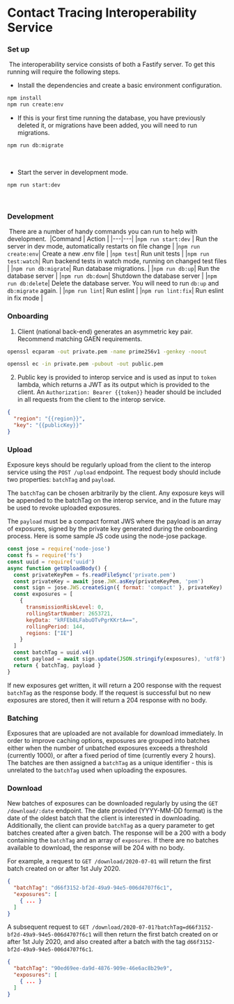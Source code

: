 # Contact Tracing Interoperability Service

### Set up
​
The interoperability service consists of both a Fastify server. To get this running will require the following steps.
​
- Install the dependencies and create a basic environment configuration.
​
```bash
npm install
npm run create:env
```

- If this is your first time running the database, you have previously deleted it, or migrations have been added, you will need to run migrations.
​
```bash
npm run db:migrate
```
​
- Start the server in development mode.
​
```bash
npm run start:dev
```
​
### Development
​
There are a number of handy commands you can run to help with development. 
​
|Command | Action |
|---|---|
|`npm run start:dev` | Run the server in dev mode, automatically restarts on file change |
|`npm run create:env`| Create a new .env file |
|`npm test`| Run unit tests |
|`npm run test:watch`| Run backend tests in watch mode, running on changed test files |
|`npm run db:migrate`| Run database migrations. |
|`npm run db:up`| Run the database server |
|`npm run db:down`| Shutdown the database server |
|`npm run db:delete`| Delete the database server. You will need to run `db:up` and `db:migrate` again. |
|`npm run lint`| Run eslint |
|`npm run lint:fix`| Run eslint in fix mode |

### Onboarding

1) Client (national back-end) generates an asymmetric key pair. Recommend matching GAEN requirements.

```sh
openssl ecparam -out private.pem -name prime256v1 -genkey -noout
```
```sh
openssl ec -in private.pem -pubout -out public.pem
```

2) Public key is provided to interop service and is used as input to `token` lambda, which returns a JWT as its output which is provided to the client. An `Authorization: Bearer {{token}}` header should be included in all requests from the client to the interop service.

```json
{
  "region": "{{region}}",
  "key": "{{publicKey}}"
}
```

### Upload

Exposure keys should be regularly upload from the client to the interop service using the `POST /upload` endpoint. The request body should include two properties: `batchTag` and `payload`.

The `batchTag` can be chosen arbitrarily by the client. Any exposure keys will be appended to the batchTag on the interop service, and in the future may be used to revoke uploaded exposures.

The `payload` must be a compact format JWS where the payload is an array of exposures, signed by the private key generated during the onboarding process. Here is some sample JS code using the node-jose package.

```js
const jose = require('node-jose')
const fs = require('fs')
const uuid = require('uuid')
async function getUploadBody() {
  const privateKeyPem = fs.readFileSync('private.pem')
  const privateKey = await jose.JWK.asKey(privateKeyPem, 'pem')
  const sign = jose.JWS.createSign({ format: 'compact' }, privateKey)
  const exposures = [
    {
      transmissionRiskLevel: 0,
      rollingStartNumber: 2653721,
      keyData: "kRFEb8LFabuOTvPgrKKrtA==",
      rollingPeriod: 144,
      regions: ["IE"]
    }
  ]
  const batchTag = uuid.v4()
  const payload = await sign.update(JSON.stringify(exposures), 'utf8').final()
  return { batchTag, payload }
}
```

If new exposures get written, it will return a 200 response with the request `batchTag` as the response body. If the request is successful but no new exposures are stored, then it will return a 204 response with no body.

### Batching

Exposures that are uploaded are not available for download immediately. In order to improve caching options, exposures are grouped into batches either when the number of unbatched exposures exceeds a threshold (currently 1000), or after a fixed period of time (currently every 2 hours). The batches are then assigned a `batchTag` as a unique identifier - this is unrelated to the `batchTag` used when uploading the exposures.

### Download

New batches of exposures can be downloaded regularly by using the `GET /download/:date` endpoint. The date provided (YYYY-MM-DD format) is the date of the oldest batch that the client is interested in downloading. Additionally, the client can provide `batchTag` as a query parameter to get batches created after a given batch. The response will be a 200 with a body containing the `batchTag` and an array of `exposures`. If there are no batches available to download, the response will be 204 with no body.

For example, a request to `GET /download/2020-07-01` will return the first batch created on or after 1st July 2020.

```json
{
  "batchTag": "d66f3152-bf2d-49a9-94e5-006d4707f6c1",
  "exposures": [
    { ... }
  ]
}
```

A subsequent request to `GET /download/2020-07-01?batchTag=d66f3152-bf2d-49a9-94e5-006d4707f6c1` will then return the first batch created on or after 1st July 2020, and also created after a batch with the tag `d66f3152-bf2d-49a9-94e5-006d4707f6c1`.

```json
{
  "batchTag": "90ed69ee-da9d-4876-909e-46e6ac8b29e9",
  "exposures": [
    { ... }
  ]
}
```
